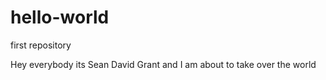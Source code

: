 # hello-world
first repository

Hey everybody its Sean David Grant and I am about to take over the world
